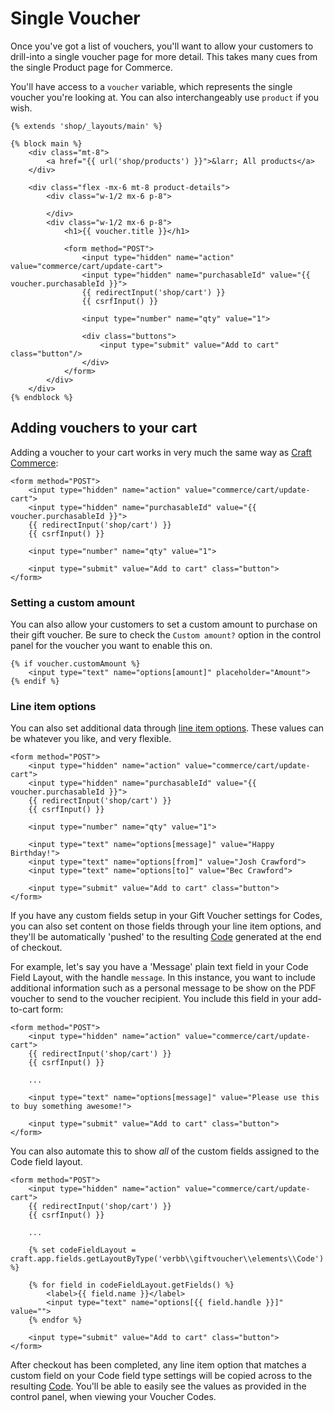 # Single Voucher

Once you've got a list of vouchers, you'll want to allow your customers to drill-into a single voucher page for more detail. This takes many cues from the single Product page for Commerce.

You'll have access to a `voucher` variable, which represents the single voucher you're looking at. You can also interchangeably use `product` if you wish.

```twig
{% extends 'shop/_layouts/main' %}

{% block main %}
    <div class="mt-8">
        <a href="{{ url('shop/products') }}">&larr; All products</a>
    </div>

    <div class="flex -mx-6 mt-8 product-details">
        <div class="w-1/2 mx-6 p-8">

        </div>
        <div class="w-1/2 mx-6 p-8">
            <h1>{{ voucher.title }}</h1>

            <form method="POST">
                <input type="hidden" name="action" value="commerce/cart/update-cart">
                <input type="hidden" name="purchasableId" value="{{ voucher.purchasableId }}">
                {{ redirectInput('shop/cart') }}
                {{ csrfInput() }}

                <input type="number" name="qty" value="1">

                <div class="buttons">
                    <input type="submit" value="Add to cart" class="button"/>
                </div>
            </form>
        </div>
    </div>
{% endblock %}
```

## Adding vouchers to your cart

Adding a voucher to your cart works in very much the same way as [Craft Commerce](https://docs.craftcms.com/commerce/v3/adding-to-and-updating-the-cart.html):

```twig
<form method="POST">
    <input type="hidden" name="action" value="commerce/cart/update-cart">
    <input type="hidden" name="purchasableId" value="{{ voucher.purchasableId }}">
    {{ redirectInput('shop/cart') }}
    {{ csrfInput() }}

    <input type="number" name="qty" value="1">

    <input type="submit" value="Add to cart" class="button">
</form>
```

### Setting a custom amount

You can also allow your customers to set a custom amount to purchase on their gift voucher. Be sure to check the `Custom amount?` option in the control panel for the voucher you want to enable this on. 

```twig
{% if voucher.customAmount %}
    <input type="text" name="options[amount]" placeholder="Amount">
{% endif %}
```

### Line item options

You can also set additional data through [line item options](https://docs.craftcms.com/commerce/v3/adding-to-and-updating-the-cart.html#line-item-options-and-notes). These values can be whatever you like, and very flexible.

```twig
<form method="POST">
    <input type="hidden" name="action" value="commerce/cart/update-cart">
    <input type="hidden" name="purchasableId" value="{{ voucher.purchasableId }}">
    {{ redirectInput('shop/cart') }}
    {{ csrfInput() }}

    <input type="number" name="qty" value="1">

    <input type="text" name="options[message]" value="Happy Birthday!">
    <input type="text" name="options[from]" value="Josh Crawford">
    <input type="text" name="options[to]" value="Bec Crawford">

    <input type="submit" value="Add to cart" class="button">
</form>
```

If you have any custom fields setup in your Gift Voucher settings for Codes, you can also set content on those fields through your line item options, and they'll be automatically 'pushed' to the resulting [Code](docs:developers/code) generated at the end of checkout.

For example, let's say you have a 'Message' plain text field in your Code Field Layout, with the handle `message`. In this instance, you want to include additional information such as a personal message to be show on the PDF voucher to send to the voucher recipient. You include this field in your add-to-cart form:

```twig
<form method="POST">
    <input type="hidden" name="action" value="commerce/cart/update-cart">
    {{ redirectInput('shop/cart') }}
    {{ csrfInput() }}

    ...

    <input type="text" name="options[message]" value="Please use this to buy something awesome!">

    <input type="submit" value="Add to cart" class="button">
</form>
```

You can also automate this to show _all_ of the custom fields assigned to the Code field layout.

```twig
<form method="POST">
    <input type="hidden" name="action" value="commerce/cart/update-cart">
    {{ redirectInput('shop/cart') }}
    {{ csrfInput() }}

    ...

    {% set codeFieldLayout = craft.app.fields.getLayoutByType('verbb\\giftvoucher\\elements\\Code') %}

    {% for field in codeFieldLayout.getFields() %}
        <label>{{ field.name }}</label>
        <input type="text" name="options[{{ field.handle }}]" value="">
    {% endfor %}

    <input type="submit" value="Add to cart" class="button">
</form>
```

After checkout has been completed, any line item option that matches a custom field on your Code field type settings will be copied across to the resulting [Code](docs:developers/code). You'll be able to easily see the values as provided in the control panel, when viewing your Voucher Codes.

